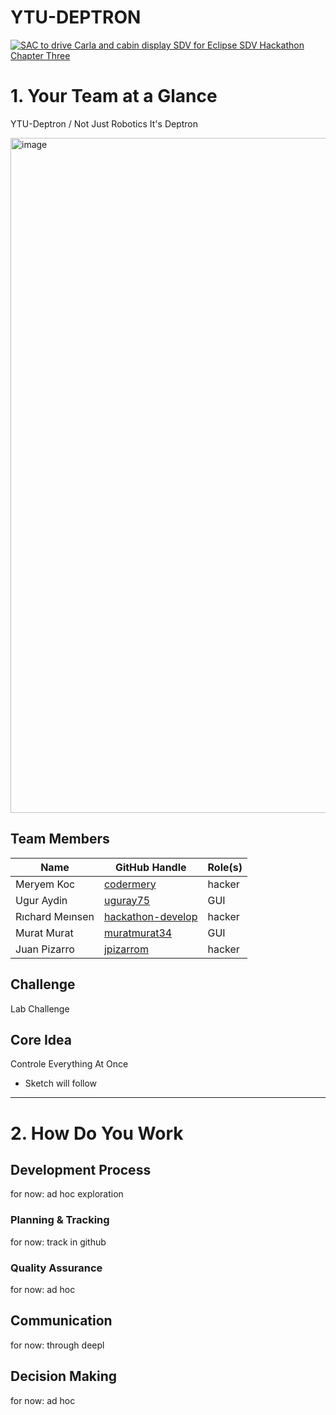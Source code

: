# YTU-DEPTRON

[![SAC to drive Carla and cabin display SDV for Eclipse SDV Hackathon Chapter Three](https://img.youtube.com/vi/FyUjJ6R4yQk/0.jpg)](https://www.youtube.com/watch?v=FyUjJ6R4yQk)



# 1. Your Team at a Glance

YTU-Deptron / Not Just Robotics It's Deptron

<img width="1080" height="1080" alt="image" src="https://github.com/user-attachments/assets/d52621d2-04f0-4aef-88a6-4312e925cec4" />


## Team Members  
| Name | GitHub Handle | Role(s) |
|-------|---------------|---------|
| Meryem Koc | [codermery](https://github.com/codermery) | hacker |
| Ugur Aydin | [uguray75](https://github.com/uguray75) | GUI |
| Rıchard Meınsen | [hackathon-develop](https://github.com/hackathon-develop)  | hacker |
| Murat Murat | [muratmurat34](https://github.com/muratmurat34) | GUI |
| Juan Pizarro | [jpizarrom](https://github.com/jpizarrom) | hacker |

## Challenge  
Lab Challenge

## Core Idea  
Controle Everything At Once 

- Sketch will follow

---

# 2. How Do You Work

## Development Process  

for now: ad hoc exploration 

### Planning & Tracking  

for now: track in github 

### Quality Assurance  

for now: ad hoc

## Communication  

for now: through deepl

## Decision Making  

for now: ad hoc
